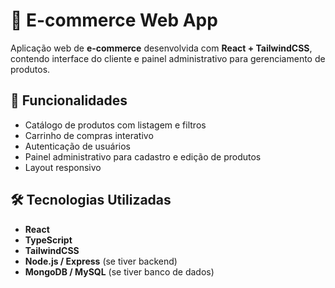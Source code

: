 # 🛒 E-commerce Web App

Aplicação web de **e-commerce** desenvolvida com **React + TailwindCSS**, contendo interface do cliente e painel administrativo para gerenciamento de produtos.

## 🚀 Funcionalidades

- Catálogo de produtos com listagem e filtros  
- Carrinho de compras interativo  
- Autenticação de usuários  
- Painel administrativo para cadastro e edição de produtos  
- Layout responsivo  

## 🛠 Tecnologias Utilizadas

- **React**  
- **TypeScript**  
- **TailwindCSS**  
- **Node.js / Express** (se tiver backend)  
- **MongoDB / MySQL** (se tiver banco de dados)  
